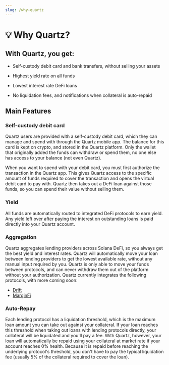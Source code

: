 ```yaml
---
slug: /why-quartz
---
```


# 💡 Why Quartz?


## With Quartz, you get:

- Self-custody debit card and bank transfers, without selling your assets

- Highest yield rate on all funds

- Lowest interest rate DeFi loans

- No liquidation fees, and notifications when collateral is auto-repaid


## Main Features

### Self-custody debit card

Quartz users are provided with a self-custody debit card, which they can manage and spend with through the Quartz mobile app. The balance for this card is kept on crypto, and stored in the Quartz platform. Only the wallet that originally added the funds can withdraw or spend them, no one else has access to your balance (not even Quartz).

When you want to spend with your debit card, you must first authorize the transaction in the Quartz app. This gives Quartz access to the specific amount of funds required to cover the transaction and opens the virtual debit card to pay with. Quartz then takes out a DeFi loan against those funds, so you can spend their value without selling them.

### Yield

All funds are automatically routed to integrated DeFi protocols to earn yield. Any yield left over after paying the interest on outstanding loans is paid directly into your Quartz account.

### Aggregation

Quartz aggregates lending providers across Solana DeFi, so you always get the best yield and interest rates. Quartz will automatically move your loan between lending providers to get the lowest available rate, without any manual input required by you. Quartz is only able to move your funds between protocols, and can never withdraw them out of the platform without your authorization. Quartz currently integrates the following protocols, with more coming soon:

- [Drift](https://www.drift.trade/)
- [MarginFi](https://www.marginfi.com/)

### Auto-Repay

Each lending protocol has a liquidation threshold, which is the maximum loan amount you can take out against your collateral. If your loan reaches this threshold when taking out loans with lending protocols directly, your collateral will be liquidated and you'll pay a fee. With Quartz, however, your loan will automatically be repaid using your collateral at market rate if your account reaches 0% health. Because it is repaid before reaching the underlying protocol's threshold, you don't have to pay the typical liquidation fee (usually 5% of the collateral required to cover the loan).
